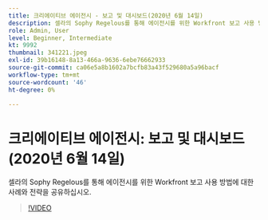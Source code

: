 ```yaml
---
title: 크리에이티브 에이전시 - 보고 및 대시보드(2020년 6월 14일)
description: 셀라의 Sophy Regelous를 통해 에이전시를 위한 Workfront 보고 사용 방법에 대한 사례와 전략을 공유하십시오.
role: Admin, User
level: Beginner, Intermediate
kt: 9992
thumbnail: 341221.jpeg
exl-id: 39b16148-8a13-466a-9636-6ebe76662933
source-git-commit: ca06e5a8b1602a7bcfb83a43f529680a5a96bacf
workflow-type: tm+mt
source-wordcount: '46'
ht-degree: 0%

---
```


# 크리에이티브 에이전시: 보고 및 대시보드(2020년 6월 14일)

셀라의 Sophy Regelous를 통해 에이전시를 위한 Workfront 보고 사용 방법에 대한 사례와 전략을 공유하십시오.

>[!VIDEO](https://video.tv.adobe.com/v/341221/?quality=12&learn=on)
